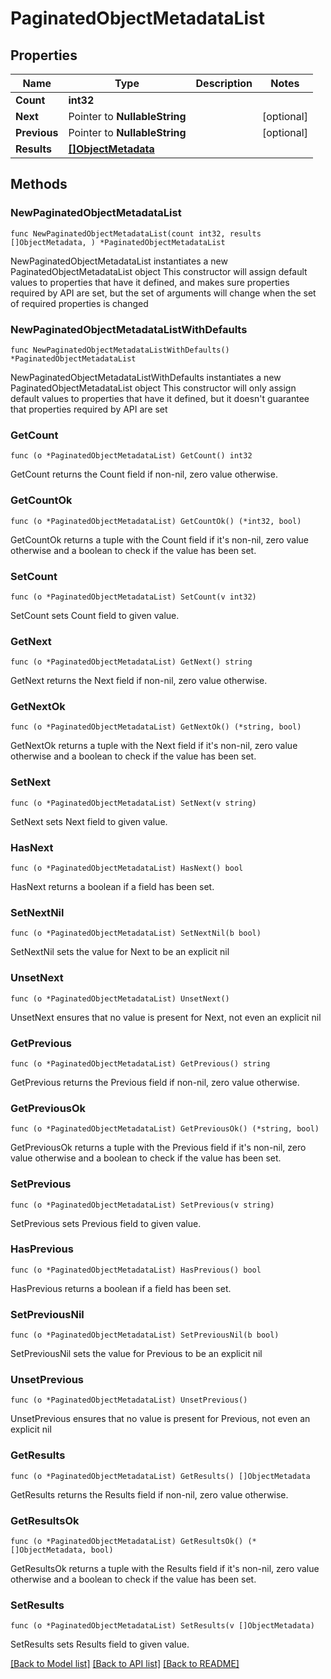# PaginatedObjectMetadataList

## Properties

Name | Type | Description | Notes
------------ | ------------- | ------------- | -------------
**Count** | **int32** |  | 
**Next** | Pointer to **NullableString** |  | [optional] 
**Previous** | Pointer to **NullableString** |  | [optional] 
**Results** | [**[]ObjectMetadata**](ObjectMetadata.md) |  | 

## Methods

### NewPaginatedObjectMetadataList

`func NewPaginatedObjectMetadataList(count int32, results []ObjectMetadata, ) *PaginatedObjectMetadataList`

NewPaginatedObjectMetadataList instantiates a new PaginatedObjectMetadataList object
This constructor will assign default values to properties that have it defined,
and makes sure properties required by API are set, but the set of arguments
will change when the set of required properties is changed

### NewPaginatedObjectMetadataListWithDefaults

`func NewPaginatedObjectMetadataListWithDefaults() *PaginatedObjectMetadataList`

NewPaginatedObjectMetadataListWithDefaults instantiates a new PaginatedObjectMetadataList object
This constructor will only assign default values to properties that have it defined,
but it doesn't guarantee that properties required by API are set

### GetCount

`func (o *PaginatedObjectMetadataList) GetCount() int32`

GetCount returns the Count field if non-nil, zero value otherwise.

### GetCountOk

`func (o *PaginatedObjectMetadataList) GetCountOk() (*int32, bool)`

GetCountOk returns a tuple with the Count field if it's non-nil, zero value otherwise
and a boolean to check if the value has been set.

### SetCount

`func (o *PaginatedObjectMetadataList) SetCount(v int32)`

SetCount sets Count field to given value.


### GetNext

`func (o *PaginatedObjectMetadataList) GetNext() string`

GetNext returns the Next field if non-nil, zero value otherwise.

### GetNextOk

`func (o *PaginatedObjectMetadataList) GetNextOk() (*string, bool)`

GetNextOk returns a tuple with the Next field if it's non-nil, zero value otherwise
and a boolean to check if the value has been set.

### SetNext

`func (o *PaginatedObjectMetadataList) SetNext(v string)`

SetNext sets Next field to given value.

### HasNext

`func (o *PaginatedObjectMetadataList) HasNext() bool`

HasNext returns a boolean if a field has been set.

### SetNextNil

`func (o *PaginatedObjectMetadataList) SetNextNil(b bool)`

 SetNextNil sets the value for Next to be an explicit nil

### UnsetNext
`func (o *PaginatedObjectMetadataList) UnsetNext()`

UnsetNext ensures that no value is present for Next, not even an explicit nil
### GetPrevious

`func (o *PaginatedObjectMetadataList) GetPrevious() string`

GetPrevious returns the Previous field if non-nil, zero value otherwise.

### GetPreviousOk

`func (o *PaginatedObjectMetadataList) GetPreviousOk() (*string, bool)`

GetPreviousOk returns a tuple with the Previous field if it's non-nil, zero value otherwise
and a boolean to check if the value has been set.

### SetPrevious

`func (o *PaginatedObjectMetadataList) SetPrevious(v string)`

SetPrevious sets Previous field to given value.

### HasPrevious

`func (o *PaginatedObjectMetadataList) HasPrevious() bool`

HasPrevious returns a boolean if a field has been set.

### SetPreviousNil

`func (o *PaginatedObjectMetadataList) SetPreviousNil(b bool)`

 SetPreviousNil sets the value for Previous to be an explicit nil

### UnsetPrevious
`func (o *PaginatedObjectMetadataList) UnsetPrevious()`

UnsetPrevious ensures that no value is present for Previous, not even an explicit nil
### GetResults

`func (o *PaginatedObjectMetadataList) GetResults() []ObjectMetadata`

GetResults returns the Results field if non-nil, zero value otherwise.

### GetResultsOk

`func (o *PaginatedObjectMetadataList) GetResultsOk() (*[]ObjectMetadata, bool)`

GetResultsOk returns a tuple with the Results field if it's non-nil, zero value otherwise
and a boolean to check if the value has been set.

### SetResults

`func (o *PaginatedObjectMetadataList) SetResults(v []ObjectMetadata)`

SetResults sets Results field to given value.



[[Back to Model list]](../README.md#documentation-for-models) [[Back to API list]](../README.md#documentation-for-api-endpoints) [[Back to README]](../README.md)


